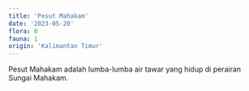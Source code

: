```yaml
---
title: 'Pesut Mahakam'
date: '2023-05-20'
flora: 0
fauna: 1
origin: 'Kalimantan Timur'
---
```


Pesut Mahakam adalah lumba-lumba air tawar yang hidup di perairan Sungai Mahakam.